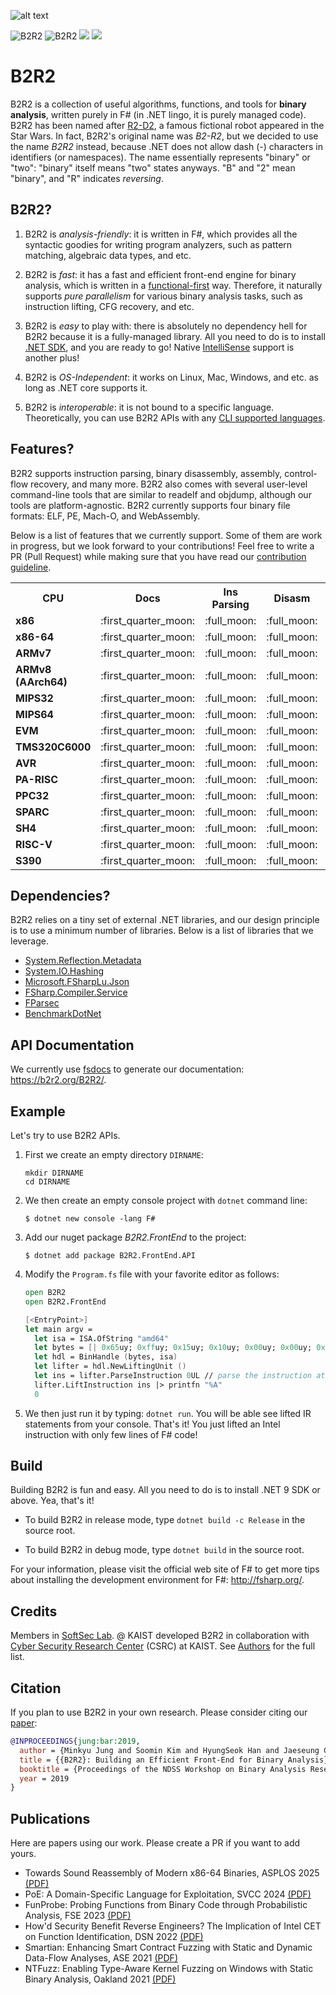 ![alt text](https://b2r2.org//images/b2r2-2d-white.png)

![B2R2](https://github.com/B2R2-org/B2R2/actions/workflows/debug.yml/badge.svg)
![B2R2](https://github.com/B2R2-org/B2R2/actions/workflows/release.yml/badge.svg)
![](https://img.shields.io/github/license/B2R2-org/B2R2.svg?style=flat)
[![](https://img.shields.io/nuget/v/B2R2.RearEnd.Launcher)](https://www.nuget.org/packages/B2R2.RearEnd.Launcher/)

B2R2
====

B2R2 is a collection of useful algorithms, functions, and tools for **binary
analysis**, written purely in F# (in .NET lingo, it is purely managed code).
B2R2 has been named after [R2-D2](https://en.wikipedia.org/wiki/R2-D2), a famous
fictional robot appeared in the Star Wars. In fact, B2R2's original name was
*B2-R2*, but we decided to use the name *B2R2* instead, because .NET does not
allow dash (-) characters in identifiers (or namespaces). The name essentially
represents "binary" or "two": "binary" itself means "two" states anyways. "B"
and "2" mean "binary", and "R" indicates *reversing*.

B2R2?
-----

1. B2R2 is *analysis-friendly*: it is written in F#, which provides all the
   syntactic goodies for writing program analyzers, such as pattern matching,
   algebraic data types, and etc.

1. B2R2 is *fast*: it has a fast and efficient front-end engine for binary
   analysis, which is written in a
   [functional-first](https://en.wikipedia.org/wiki/F_Sharp_(programming_language))
   way. Therefore, it naturally supports *pure parallelism* for various binary
   analysis tasks, such as instruction lifting, CFG recovery, and etc.

1. B2R2 is *easy* to play with: there is absolutely no dependency hell for B2R2
   because it is a fully-managed library.  All you need to do is to install
   [.NET SDK](https://dotnet.microsoft.com/download), and you are ready to
   go! Native
   [IntelliSense](https://docs.microsoft.com/en-us/visualstudio/ide/using-intellisense)
   support is another plus!

1. B2R2 is *OS-Independent*: it works on Linux, Mac, Windows, and etc. as long
   as .NET core supports it.

1. B2R2 is *interoperable*: it is not bound to a specific
   language. Theoretically, you can use B2R2 APIs with any [CLI supported
   languages](https://en.wikipedia.org/wiki/List_of_CLI_languages).

Features?
---------

B2R2 supports instruction parsing, binary disassembly, assembly, control-flow
recovery, and many more. B2R2 also comes with several user-level command-line
tools that are similar to readelf and objdump, although our tools are
platform-agnostic. B2R2 currently supports four binary file formats: ELF, PE,
Mach-O, and WebAssembly.

Below is a list of features that we currently support. Some of them are work in
progress, but we look forward to your contributions! Feel free to write a PR
(Pull Request) while making sure that you have read our [contribution
guideline](CONTRIBUTING.md).

<table>
  <tr>
    <th width="178px">CPU</th>
    <th width="96px" class="text-center">Docs</th>
    <th width="96px" class="text-center">Ins Parsing</th>
    <th width="96px" class="text-center">Disasm</th>
    <th width="96px" class="text-center">Lifting</th>
    <th width="96px" class="text-center">CFG Recovery</th>
    <th width="96px" class="text-center">Assembly</th>
  </tr>
  <tr>
    <td><b>x86</b></td>
    <td align="center">:first_quarter_moon:</td>
    <td align="center">:full_moon:</td>
    <td align="center">:full_moon:</td>
    <td align="center">:full_moon:</td>
    <td align="center">:full_moon:</td>
    <td align="center">:full_moon:</td>
  </tr>
  <tr>
    <td><b>x86-64</b></td>
    <td align="center">:first_quarter_moon:</td>
    <td align="center">:full_moon:</td>
    <td align="center">:full_moon:</td>
    <td align="center">:full_moon:</td>
    <td align="center">:full_moon:</td>
    <td align="center">:full_moon:</td>
  </tr>
  <tr>
    <td><b>ARMv7</b></td>
    <td align="center">:first_quarter_moon:</td>
    <td align="center">:full_moon:</td>
    <td align="center">:full_moon:</td>
    <td align="center">:full_moon:</td>
    <td align="center">:first_quarter_moon:</td>
    <td align="center">:new_moon:</td>
  </tr>
  <tr>
    <td><b>ARMv8 (AArch64)</b></td>
    <td align="center">:first_quarter_moon:</td>
    <td align="center">:full_moon:</td>
    <td align="center">:full_moon:</td>
    <td align="center">:full_moon:</td>
    <td align="center">:first_quarter_moon:</td>
    <td align="center">:new_moon:</td>
  </tr>
  <tr>
    <td><b>MIPS32</b></td>
    <td align="center">:first_quarter_moon:</td>
    <td align="center">:full_moon:</td>
    <td align="center">:full_moon:</td>
    <td align="center">:full_moon:</td>
    <td align="center">:first_quarter_moon:</td>
    <td align="center">:new_moon:</td>
  </tr>
  <tr>
    <td><b>MIPS64</b></td>
    <td align="center">:first_quarter_moon:</td>
    <td align="center">:full_moon:</td>
    <td align="center">:full_moon:</td>
    <td align="center">:full_moon:</td>
    <td align="center">:first_quarter_moon:</td>
    <td align="center">:new_moon:</td>
  </tr>
  <tr>
    <td><b>EVM</b></td>
    <td align="center">:first_quarter_moon:</td>
    <td align="center">:full_moon:</td>
    <td align="center">:full_moon:</td>
    <td align="center">:full_moon:</td>
    <td align="center">:first_quarter_moon:</td>
    <td align="center">:new_moon:</td>
  </tr>
  <tr>
    <td><b>TMS320C6000</b></td>
    <td align="center">:first_quarter_moon:</td>
    <td align="center">:full_moon:</td>
    <td align="center">:full_moon:</td>
    <td align="center">:new_moon:</td>
    <td align="center">:first_quarter_moon:</td>
    <td align="center">:new_moon:</td>
  </tr>
  <tr>
    <td><b>AVR</b></td>
    <td align="center">:first_quarter_moon:</td>
    <td align="center">:full_moon:</td>
    <td align="center">:full_moon:</td>
    <td align="center">:full_moon:</td>
    <td align="center">:first_quarter_moon:</td>
    <td align="center">:new_moon:</td>
  </tr>
  <tr>
    <td><b>PA-RISC</b></td>
    <td align="center">:first_quarter_moon:</td>
    <td align="center">:full_moon:</td>
    <td align="center">:full_moon:</td>
    <td align="center">:new_moon:</td>
    <td align="center">:first_quarter_moon:</td>
    <td align="center">:new_moon:</td>
  </tr>
  <tr>
    <td><b>PPC32</b></td>
    <td align="center">:first_quarter_moon:</td>
    <td align="center">:full_moon:</td>
    <td align="center">:full_moon:</td>
    <td align="center">:full_moon:</td>
    <td align="center">:first_quarter_moon:</td>
    <td align="center">:new_moon:</td>
  </tr>
  <tr>
    <td><b>SPARC</b></td>
    <td align="center">:first_quarter_moon:</td>
    <td align="center">:full_moon:</td>
    <td align="center">:full_moon:</td>
    <td align="center">:full_moon:</td>
    <td align="center">:first_quarter_moon:</td>
    <td align="center">:new_moon:</td>
  </tr>
  <tr>
    <td><b>SH4</b></td>
    <td align="center">:first_quarter_moon:</td>
    <td align="center">:full_moon:</td>
    <td align="center">:full_moon:</td>
    <td align="center">:new_moon:</td>
    <td align="center">:first_quarter_moon:</td>
    <td align="center">:new_moon:</td>
  </tr>
  <tr>
    <td><b>RISC-V</b></td>
    <td align="center">:first_quarter_moon:</td>
    <td align="center">:full_moon:</td>
    <td align="center">:full_moon:</td>
    <td align="center">:full_moon:</td>
    <td align="center">:first_quarter_moon:</td>
    <td align="center">:new_moon:</td>
  </tr>
  <tr>
    <td><b>S390</b></td>
    <td align="center">:first_quarter_moon:</td>
    <td align="center">:full_moon:</td>
    <td align="center">:full_moon:</td>
    <td align="center">:new_moon:</td>
    <td align="center">:first_quarter_moon:</td>
    <td align="center">:new_moon:</td>
  </tr>
</table>

Dependencies?
-------------

B2R2 relies on a tiny set of external .NET libraries, and our design principle
is to use a minimum number of libraries. Below is a list of libraries that we
leverage.

- [System.Reflection.Metadata](https://www.nuget.org/packages/System.Reflection.Metadata)
- [System.IO.Hashing](https://www.nuget.org/packages/System.IO.Hashing)
- [Microsoft.FSharpLu.Json](https://www.nuget.org/packages/Microsoft.FSharpLu.Json)
- [FSharp.Compiler.Service](https://www.nuget.org/packages/FSharp.Compiler.Service)
- [FParsec](https://www.nuget.org/packages/FParsec)
- [BenchmarkDotNet](https://www.nuget.org/packages/BenchmarkDotNet/)

API Documentation
-----------------

We currently use [fsdocs](https://github.com/fsprojects/FSharp.Formatting/) to
generate our documentation: https://b2r2.org/B2R2/.

Example
-------

Let's try to use B2R2 APIs.

1. First we create an empty directory `DIRNAME`:

    ```
    mkdir DIRNAME
    cd DIRNAME
    ```

1. We then create an empty console project with `dotnet` command line:

    ```
    $ dotnet new console -lang F#
    ```

1. Add our nuget package *B2R2.FrontEnd* to the project:

    ```
    $ dotnet add package B2R2.FrontEnd.API
    ```

1. Modify the `Program.fs` file with your favorite editor as follows:

    ```fsharp
    open B2R2
    open B2R2.FrontEnd

    [<EntryPoint>]
    let main argv =
      let isa = ISA.OfString "amd64"
      let bytes = [| 0x65uy; 0xffuy; 0x15uy; 0x10uy; 0x00uy; 0x00uy; 0x00uy |]
      let hdl = BinHandle (bytes, isa)
      let lifter = hdl.NewLiftingUnit ()
      let ins = lifter.ParseInstruction 0UL // parse the instruction at offset 0
      lifter.LiftInstruction ins |> printfn "%A"
      0
    ```

1. We then just run it by typing: `dotnet run`. You will be able see lifted IR
   statements from your console. That's it! You just lifted an Intel instruction
   with only few lines of F# code!

Build
-----

Building B2R2 is fun and easy. All you need to do is to install .NET 9 SDK or
above. Yea, that's it!

- To build B2R2 in release mode, type ```dotnet build -c Release``` in the
  source root.

- To build B2R2 in debug mode, type ```dotnet build``` in the source root.

For your information, please visit the official web site of F# to get more tips
about installing the development environment for F#: http://fsharp.org/.

Credits
-------

Members in [SoftSec Lab](https://softsec.kaist.ac.kr/). @ KAIST developed B2R2
in collaboration with [Cyber Security Research Center](http://csrc.kaist.ac.kr/)
(CSRC) at KAIST. See [Authors](AUTHORS.md) for the full list.

Citation
--------

If you plan to use B2R2 in your own research. Please consider citing our
[paper](https://softsec.kaist.ac.kr/~sangkilc/papers/jung-bar19.pdf):

```bibtex
@INPROCEEDINGS{jung:bar:2019,
  author = {Minkyu Jung and Soomin Kim and HyungSeok Han and Jaeseung Choi and Sang Kil Cha},
  title = {{B2R2}: Building an Efficient Front-End for Binary Analysis},
  booktitle = {Proceedings of the NDSS Workshop on Binary Analysis Research},
  year = 2019
}
```

Publications
------------

Here are papers using our work. Please create a PR if you want to add yours.

- Towards Sound Reassembly of Modern x86-64 Binaries, ASPLOS 2025 [(PDF)](https://softsec.kaist.ac.kr/~sangkilc/papers/kim-asplos25.pdf)
- PoE: A Domain-Specific Language for Exploitation, SVCC 2024 [(PDF)](https://softsec.kaist.ac.kr/~sangkilc/papers/kim-svcc24.pdf)
- FunProbe: Probing Functions from Binary Code through Probabilistic Analysis, FSE 2023 [(PDF)](https://softsec.kaist.ac.kr/~sangkilc/papers/kim-fse23.pdf)
- How'd Security Benefit Reverse Engineers? The Implication of Intel CET on Function Identification, DSN 2022 [(PDF)](https://softsec.kaist.ac.kr/~sangkilc/papers/kim-dsn2022.pdf)
- Smartian: Enhancing Smart Contract Fuzzing with Static and Dynamic Data-Flow Analyses, ASE 2021 [(PDF)](https://softsec.kaist.ac.kr/~jschoi/data/ase2021.pdf)
- NTFuzz: Enabling Type-Aware Kernel Fuzzing on Windows with Static Binary Analysis, Oakland 2021 [(PDF)](https://softsec.kaist.ac.kr/~jschoi/data/oakland2021.pdf)
